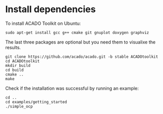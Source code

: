 # Install dependencies
To install ACADO Toolkit on Ubuntu:
```
sudo apt-get install gcc g++ cmake git gnuplot doxygen graphviz

```
The last three packages are optional but you need them to visualixe the results.

```
git clone https://github.com/acado/acado.git -b stable ACADOtoolkit
cd ACADOtoolkit
mkdir build
cd build
cmake ..
make
```

Check if the installation was successful by running an example:
```
cd ..
cd examples/getting_started
./simple_ocp
```
